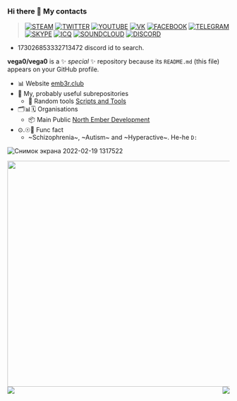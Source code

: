 ### Hi there 👋 My contacts

> [![STEAM](https://icons.iconarchive.com/icons/froyoshark/enkel/32/Steam-icon.png)](https://steamcommunity.com/id/aselockd)
[![TWITTER](https://icons.iconarchive.com/icons/dakirby309/windows-8-metro/32/Web-Twitter-alt-2-Metro-icon.png)](https://twitter.com/aselockd)
[![YOUTUBE](https://icons.iconarchive.com/icons/dakirby309/windows-8-metro/32/Web-Youtube-alt-2-Metro-icon.png)](https://youtube.com/channel/UCby1U7eVfQOccOYRU6kr1BQ)
[![VK](https://user-images.githubusercontent.com/6493857/154789626-efe730d4-4484-4d54-a6d3-a97d0858b97b.png)](https://vk.com/aselockd)
[![FACEBOOK](https://download.seaicons.com/icons/danleech/simple/32/facebook-icon.png)](https://facebook.com/aselockd)
[![TELEGRAM](https://user-images.githubusercontent.com/6493857/154789665-443a199d-badb-43b2-91b9-95578b55c9b4.png)](https://t.me/aselockd)
[![SKYPE](https://icons.iconarchive.com/icons/danleech/simple/32/skype-icon.png)](https://join.skype.com/invite/CncYs5bSiwGX)
[![ICQ](https://icons.iconarchive.com/icons/martz90/hex/32/icq-icon.png)](https://icq.im/aselockd)
[![SOUNDCLOUD](https://icons.iconarchive.com/icons/designbolts/folded-social-media/32/SoundCloud-icon.png)](https://soundcloud.com/aselock-1)
[![DISCORD](https://user-images.githubusercontent.com/6493857/154789782-2102198b-41d7-4fce-a894-740f534ae580.png)](https://discord.id)
- 173026853332713472 discord id to search.


**vega0/vega0** is a ✨ _special_ ✨ repository because its `README.md` (this file) appears on your GitHub profile.

- 📊 Website [emb3r.club](http://emb3r.club/)
- 👀 My, probably useful subrepositories
  - 🎲 Random tools [Scripts and Tools](https://github.com/North-Ember-Development/custom-random-scripts-and-tools) 
- 🗂️📊🗓️ Organisations
  - 📦 Main Public [North Ember Development](https://github.com/North-Ember-Development)
- ⊙.☉🤪 Func fact
  - ~Schizophrenia~, ~Autism~ and ~Hyperactive~. He-he `D:` 


![Снимок экрана 2022-02-19 1317522](https://user-images.githubusercontent.com/6493857/154791240-2250b479-5f36-41ff-a2e7-f16e17dfb948.png)


<img align='top' src="https://sun9-79.userapi.com/impg/HP8c88Ncrj71LSlRfT2w0qPCLC7JHy6zQO4Fgw/VECaO7wdyZg.jpg?size=1080x1080&quality=96&sign=e76d6ae2aa21049e4b749417f2c27fb5&type=album" width="512" height="512">


<img align="right" src="https://github-readme-stats.vercel.app/api/top-langs/?username=vega0&theme=radical"/>
<img align="left" src="https://github-readme-stats.vercel.app/api?username=vega0&show_icons=true&theme=radical"/>
